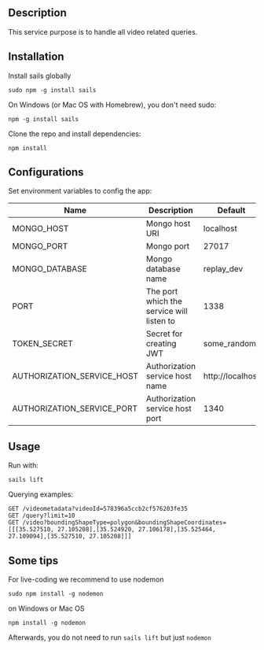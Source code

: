 ## Description
This service purpose is to handle all video related queries.

## Installation
Install sails globally
```
sudo npm -g install sails
```
On Windows (or Mac OS with Homebrew), you don't need sudo:
```
npm -g install sails
```

Clone the repo and install dependencies:
```
npm install
```

## Configurations
Set environment variables to config the app:

| Name                          | Description                                  | Default          |
|-------------------------------|----------------------------------------------|------------------|
| MONGO_HOST                    | Mongo host URI                               | localhost        |
| MONGO_PORT                    | Mongo port                                   | 27017            |
| MONGO_DATABASE                | Mongo database name                          | replay_dev       |
| PORT                          | The port which the service will listen to    | 1338             |
| TOKEN_SECRET				    | Secret for creating JWT    	               | some_random      |
| AUTHORIZATION_SERVICE_HOST    | Authorization service host name              | http://localhost |
| AUTHORIZATION_SERVICE_PORT    |  Authorization service host port             | 1340             |

## Usage
Run with:
```
sails lift
```

Querying examples:
```
GET /videometadata?videoId=578396a5ccb2cf576203fe35
GET /query?limit=10
GET /video?boundingShapeType=polygon&boundingShapeCoordinates=[[[35.527510, 27.105208],[35.524920, 27.106178],[35.525464, 27.109094],[35.527510, 27.105208]]]
```

## Some tips
For live-coding we recommend to use nodemon
```
sudo npm install -g nodemon
```
on Windows or Mac OS
```
npm install -g nodemon
```
Afterwards, you do not need to run `sails lift` but just `nodemon`
